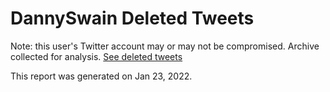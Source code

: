 # DannySwain Deleted Tweets
Note: this user's Twitter account may or may not be compromised. Archive collected for analysis.
[See deleted tweets](https://github.com/TwitterArchives/DannySwain/blob/main/Account/DannySwainDeletedTweets.md)

This report was generated on Jan 23, 2022.
